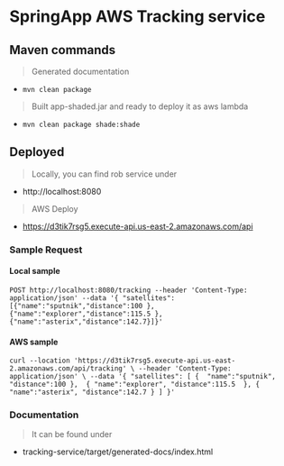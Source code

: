 # SpringApp AWS Tracking service

## Maven commands

> Generated documentation

* `mvn clean package`

> Built app-shaded.jar and ready to deploy it as aws lambda

* `mvn clean package shade:shade`

## Deployed

> Locally, you can find rob service under

* http://localhost:8080

> AWS Deploy
 
* https://d3tik7rsg5.execute-api.us-east-2.amazonaws.com/api

### Sample Request
#### Local sample
`
POST http://localhost:8080/tracking --header 'Content-Type: application/json' --data '{ "satellites": [{"name":"sputnik","distance":100 }, {"name":"explorer","distance":115.5 }, {"name":"asterix","distance":142.7}]}'
`
#### AWS sample
`
curl --location 'https://d3tik7rsg5.execute-api.us-east-2.amazonaws.com/api/tracking' \
--header 'Content-Type: application/json' \
--data '{
"satellites": [ {  "name":"sputnik", "distance":100 },  { "name":"explorer", "distance":115.5  },
{  "name":"asterix", "distance":142.7 } ]
}'
`
### Documentation

> It can be found under

* tracking-service/target/generated-docs/index.html
